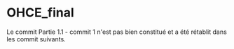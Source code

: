 # OHCE_final
 
Le commit Partie 1.1 - commit 1 n'est pas bien constitué et a été rétablit dans les commit suivants.
